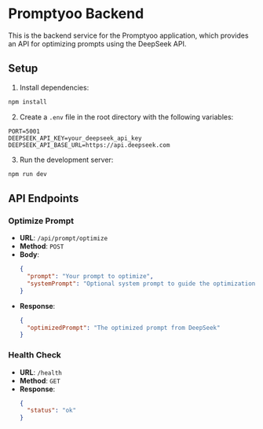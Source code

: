 # Promptyoo Backend

This is the backend service for the Promptyoo application, which provides an API for optimizing prompts using the DeepSeek API.

## Setup

1. Install dependencies:
```bash
npm install
```

2. Create a `.env` file in the root directory with the following variables:
```
PORT=5001
DEEPSEEK_API_KEY=your_deepseek_api_key
DEEPSEEK_API_BASE_URL=https://api.deepseek.com
```

3. Run the development server:
```bash
npm run dev
```

## API Endpoints

### Optimize Prompt
- **URL**: `/api/prompt/optimize`
- **Method**: `POST`
- **Body**:
  ```json
  {
    "prompt": "Your prompt to optimize",
    "systemPrompt": "Optional system prompt to guide the optimization"
  }
  ```
- **Response**:
  ```json
  {
    "optimizedPrompt": "The optimized prompt from DeepSeek"
  }
  ```

### Health Check
- **URL**: `/health`
- **Method**: `GET`
- **Response**:
  ```json
  {
    "status": "ok"
  }
  ``` 